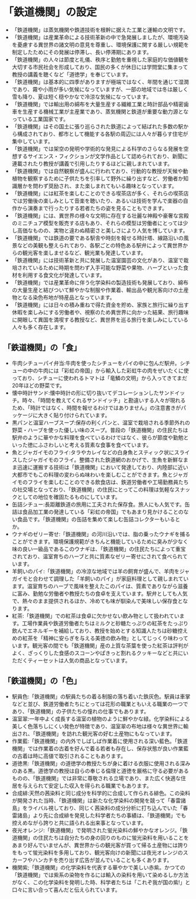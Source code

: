 # 「鉄道機関」の設定

* 「鉄道機関」は蒸気機関や鉄道技術を根幹に据えた工業と運輸の文明です。
* 「鉄道機関」は産業革命による技術革新の中で急発展しましたが、環境汚染を憂慮する異世界の諸文明の意見を尊重し、環境保護に関する厳しい規範を制定したためにその発展は停滞し、長い停滞期にあります。
* 「鉄道機関」の人々は節度と礼儀、秩序と勤勉を重視した家庭的な価値観を大切する市民社会を形成しており、国民の多くが休日には学問堂に集まって教授の講義を聴くなど「道徳学」を奉じています。
* 「鉄道機関」は基本的に四季がありますが極端ではなく、年間を通じて湿潤であり、霧や小雨が多い気候になっていますが、一部の地域では冬は厳しく雪も降り、夏は短く穏やかなで冷涼な気候になっています。
* 「鉄道機関」では輸出用の綿布を大量生産する繊維工業と時計部品や精密歯車を生産する機械工業が主産業であり、蒸気機関と鉄道が重要な動力源となっている工業国家です。
* 「鉄道機関」はその国土に張り巡らされた鉄道によって結ばれた多数の駅から構成されており、都市として機能する各駅の周辺には人々が暮らす住宅が集中しています。
* 「鉄道機関」では架空の発明や学術的な発見による科学のさらなる発展を空想するサイエンス・フィクションが文学作品として認められており、新聞に連載されたり教授が講義で引用したりするほどに親しまれています。
* 「鉄道機関」では自然観察が盛んに行われており、行動的な教授が天候や動植物を観察するために子供たちを引率して野外に繰り出すなど、労働者か知識層かを問わず奨励され、また楽しまれてもいる趣味となっています。
* 「鉄道機関」には紅茶を楽しむことのできる喫茶店が多く、それらの喫茶店では労働後の楽しみとして音楽を聴いたり、あるいは技術を学んで楽器の自作から演奏まで行ったりする若者たちの姿を見ることもできます。
* 「鉄道機関」には、異世界の様々な文明に存在する壮麗な神殿や豪奢な宮殿のミニチュア模型を販売する店もあり、それらの模型は労働者にとっては少し高価なものの、実物と違わぬ精密さと美しさにより人気を博しています。
* 「鉄道機関」では鉄道の要である駅舎や時刻を報せる時計塔、線路沿いの風景などの美観も整えられており、各駅ごとの特色ある駅弁によって異世界からの観光客を楽しませるなど、観光業も発達しています。
* 「鉄道機関」には技術革新と共に発展した温室園芸の文化があり、温室で栽培されているために時期を問わず入手可能な野菜や果物、ハーブといった食材を利用する食文化が発達しています。
* 「鉄道機関」では産業革命に伴う化学染料の製造技術も発展しており、綿布の大量生産と結びついて鮮やかな制服や作業着、輸出品や観光客向けの土産物となる染色布地が特産品となっています。
* 「鉄道機関」には日々の積み重ねで得た資金を貯め、家族と旅行に繰り出す休暇を楽しみにする労働者や、視察のため異世界に向かった結果、旅行趣味に開眼して異国を満喫する教授など、異世界を巡る旅行を楽しみにしている人々も多く存在します。

## 「鉄道機関」の「食」

* 牛肉シチューパイ弁当:牛肉を使ったシチューをパイの中に包んだ駅弁。シチューの中の牛肉には「彩虹の帝国」から輸入した彩虹牛の肉をぜいたくに使っており、シチューに使われるトマトは「竜鱗の文明」から入ってきてまだ20年ほどの野菜です。
* 懐中時計サンド:懐中時計の形に切り抜いてデコレーションしたサンドイッチ。時々、「時間を教えてくれるサンドイッチ」と勘違いする人々が現れるため、「時計ではなく、時間を報せるわけではありません」の注意書きがパッケージに大きく貼り付けられています。
* 黒パンと温室ハーブスープ:保存の利くパンと、温室で栽培される季節外れの野菜・ハーブを使った優しい味のスープ。普段の「鉄道機関」の住民たちは駅弁のように華やかな料理を食べているわけではなく、彼らが節度や勤勉といった徳にふさわしいと考える質素な食事を食べています。
* 魚とジャガイモのフライ:タラやカレイなどの白身魚とスティック状にスライスしたジャガイモのフライ。整備された鉄道網のおかげで、生魚を新鮮なまま迅速に運搬する技術は「鉄道機関」において発達しており、内陸部に近い大都市でもこの料理の変わらぬ味わいを楽しむことができます。魚とジャガイモのフライを楽しむことのできる飲食店は、鉄道労働者や工場勤務員たちの社交場となっており、「鉄道機関」の住民にとってこの料理は気軽なスナックとしての地位を確固たるものにしています。
* 缶詰シチュー:長距離鉄道の旅用に工夫された保存食。旅人にも人気です。缶詰は食品加工業の発達している「彩虹の帝国」でもあまり見かけることのない食品です。「鉄道機関」の缶詰を集めて楽しむ缶詰コレクターもいるとか。
* ウナギのゼリー寄せ:「鉄道機関」の河川沿いでは、脂の乗ったウナギを捕ることができます。環境保護規範がきちんと機能しているために臭みが少なく味の良い一級品であるこのウナギは、「鉄道機関」の住民たちによって重宝されており、温室育ちのハーブと共に質素なゼリー寄せにされて食べられています。
* 羊飼いのパイ:「鉄道機関」の冷涼な地域では羊の飼育が盛んで、羊肉をジャガイモと合わせて調理した「羊飼いのパイ」が家庭料理として親しまれています。温室育ちのハーブで風味を整えたこのパイは、質素でありながら滋養に富み、勤勉な労働者や教授たちの食卓を支えています。駅弁としても人気で、熱々のまま提供されるほか、冷めても味が馴染んで美味しい保存食となります。
* 紅茶:「鉄道機関」での紅茶は食卓に欠かせない飲み物として扱われています。工場作業員や鉄道労働者たちはミルクと砂糖たっぷりの紅茶をたっぷり飲んでエネルギーを補給しており、教授を始めとする知識人たちは砂糖控えめの紅茶を「精神に安らぎを与える美徳の飲み物」としてじっくり味わっています。観光客の間でも「鉄道機関」産の上質な茶葉を使った紅茶は評判がよく、ざっくりした食感のスコーンやぱきっと割れるクッキーなどと共にいただくティーセットは人気の商品となっています。

## 「鉄道機関」の「色」

* 駅員色:「鉄道機関」の駅員たちの着る制服の落ち着いた鉄灰色。駅員は車掌などと並び、鉄道労働者たちにとっては花形の職業ともいえる職業の一つであり、「鉄道機関」の子供たちの憧れの仕事でもあります。
* 温室翠:一年中よく成長する温室の植物のように鮮やかな緑。化学染料による美しく色落ちしにくい発色が特徴であり、温室翠の布地は様々な異世界に輸出され、「鉄道機関」を訪れた観光客の好む土産物にもなっています。
* 作業藍:「鉄道機関」の内外でしばしば作業着に使用される深い藍色。「鉄道機関」では作業着の古着を好んで着る若者も存在し、保存状態が良い作業藍の古着は時に高値で取引されることもあります。
* 道徳黒:「鉄道機関」の道徳学の教授たちが身に着ける衣服に使用される深みのある黒。道徳学の教授は自らの奉じる倫理と道徳を厳格に守る必要があるものの、「鉄道機関」では非常に尊敬される立場であり、また広く快適な住居を与えられて安定した収入を得られる職業でもあります。
* 合成緋:天然の茜染料と同じ成分を科学的に合成して作られる緋色。この染料が開発された当時、「鉄道機関」は新たな化学染料の開発を競って「春雷諸島」をライバル視しており、同じく茜染料の成分分析に打ち込んでいた「春雷諸島」より先に合成緋を発見した科学者たちの事績は、「鉄道機関」でも控えめながら誇りと共に語られる出来事となっています。
* 夜光オレンジ:「鉄道機関」で発明された蛍光染料の鮮やかなオレンジ。「鉄道機関」の住民たちは自分たちの身の回りのものに蛍光染料を用いることをあまり好んでいませんが、異世界からの観光客が買って帰る土産物には誇りをもって蛍光染料を多用しており、観光客向けの新聞には夜光オレンジのスカーフやハンカチを売り出す広告が並んでいることも多くあります。
* 機関紫;「鉄道機関」の化学染料を代表する華やかで美しい赤紫。かつての「鉄道機関」では紫系の染物を作るには輸入の染料を用いて染めるしか方法がなく、この化学染料を発明した時、科学者たちは「これぞ我が国の紫!」と口々に言い合って喜んだと伝えられています。

